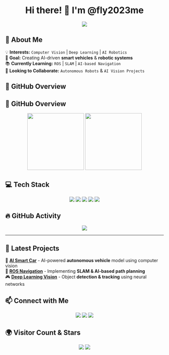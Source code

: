<h1 align="center">Hi there! 👋 I'm @fly2023me</h1>

<p align="center">
  <img src="https://readme-typing-svg.demolab.com?font=Fira+Code&size=40&duration=3000&pause=1000&color=32CD32&center=true&width=1000&height=100&lines=Passionate+about+Computer+Vision;Learning+ROS+%26+AI+Navigation;Building+Smart+AI-Powered+Vehicles!" />
</p>


## 🚀 About Me
💡 **Interests:** `Computer Vision` | `Deep Learning` | `AI Robotics`  
🎯 **Goal:** Creating AI-driven **smart vehicles** & **robotic systems**  
📚 **Currently Learning:** `ROS` | `SLAM` | `AI-based Navigation`  
🤝 **Looking to Collaborate:** `Autonomous Robots` & `AI Vision Projects`  


## 🌟 GitHub Overview
## 🌟 GitHub Overview
<div align="center">
  <img height="180em" src="https://github-readme-stats.vercel.app/api?username=fly2023me&show_icons=true&hide_border=true&bg_color=ffffff&title_color=2F80ED&icon_color=4C71F2&text_color=434D58&v=1" />
<img height="180em" src="https://github-profile-summary-cards.vercel.app/api/cards/stats?username=fly2023me&bg_color=ffffff&title_color=2F80ED&text_color=434D58&hide_border=true&v=1" />
  
</div>

## 💻 Tech Stack

<p align="center">
  <img src="https://img.shields.io/badge/Python-3776AB?style=for-the-badge&logo=python&logoColor=white">
  <img src="https://img.shields.io/badge/C++-00599C?style=for-the-badge&logo=c%2B%2B&logoColor=white">
  <img src="https://img.shields.io/badge/OpenCV-5C3EE8?style=for-the-badge&logo=opencv&logoColor=white">
  <img src="https://img.shields.io/badge/ROS-22314E?style=for-the-badge&logo=ros&logoColor=white">
  <img src="https://img.shields.io/badge/Pytorch-EE4C2C?style=for-the-badge&logo=pytorch&logoColor=white">
</p>

## 🔥 GitHub Activity
<div align="center">
  <img src="https://github-readme-activity-graph.vercel.app/graph?username=fly2023me&hide_border=true&area=true&bg_color=ffffff&color=2F80ED&line=4C71F2&point=2F80ED&area_color=4C71F2&area_opacity=0.1&title_color=2F80ED"/>
</div>

---

## 🎯 Latest Projects
🚗 **[AI Smart Car](#)** - AI-powered **autonomous vehicle** model using computer vision  
🤖 **[ROS Navigation](#)** - Implementing **SLAM & AI-based path planning**  
🎮 **[Deep Learning Vision](#)** - Object **detection & tracking** using neural networks  

## 📫 Connect with Me
<p align="center">
  <a href="mailto:stphencliffs@gmail.com"><img src="https://img.shields.io/badge/Email-D14836?style=for-the-badge&logo=gmail&logoColor=white"></a>
  <a href="https://linkedin.com/in/yourprofile"><img src="https://img.shields.io/badge/LinkedIn-0A66C2?style=for-the-badge&logo=linkedin&logoColor=white"></a>
  <a href="https://github.com/fly2023me"><img src="https://img.shields.io/github/followers/fly2023me?label=Follow&style=social"></a>
</p>

## 🌍 Visitor Count & Stars
<div align="center">
  <img src="https://komarev.com/ghpvc/?username=fly2023me&color=blue&style=flat-square">
  <img src="https://img.shields.io/github/stars/fly2023me?style=social">
</div>
